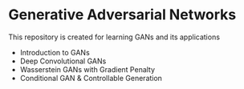 # Generative Adversarial Networks

This repository is created for learning GANs and its applications


* Introduction to GANs
* Deep Convolutional GANs
* Wasserstein GANs with Gradient Penalty
* Conditional GAN & Controllable Generation
